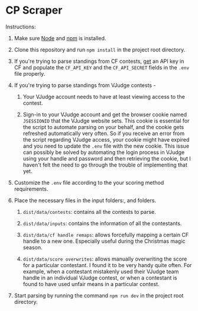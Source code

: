 # CP Scraper

Instructions:

1. Make sure [Node](https://nodejs.org/) and [npm](https://www.npmjs.com/) is installed.

2. Clone this repository and run `npm install` in the project root directory.

3. If you're trying to parse standings from CF contests, [get](https://codeforces.com/apiHelp) an API key in CF and populate the `CF_API_KEY` and the `CF_API_SECRET` fields in the `.env` file properly.

4. If you're trying to parse standings from VJudge contests -

    1. Your VJudge account needs to have at least viewing access to the contest.

    2. Sign-in to your VJudge account and get the browser cookie named `JSESSIONID` that the VJudge website sets. This cookie is essential for the script to automate parsing on your behalf, and the cookie gets refreshed automatically very often. So if you receive an error from the script regarding VJudge access, your cookie might have expired and you need to update the `.env` file with the new cookie. This issue can possibly be solved by automating the login process in VJudge using your handle and password and then retrieving the cookie, but I haven't felt the need to go through the trouble of implementing that yet.

5. Customize the `.env` file according to the your scoring method requirements.

6. Place the necessary files in the input folders:, and  folders.

    1. `dist/data/contests`: contains all the contests to parse.

    2. `dist/data/inputs`: contains the information of all the contestants.

    3. `dist/data/cf handle remaps`: allows forcefully mapping a certain CF handle to a new one. Especially useful during the Christmas magic season.

    4. `dist/data/score overwrites`: allows manually overwriting the score for a particular contestant. I found it to be very handy quite often. For example, when a contestant mistakenly used their VJudge team handle in an individual VJudge contest, or when a contestant is found to have used unfair means in a particular contest.

7.  Start parsing by running the command `npm run dev` in the project root directory.